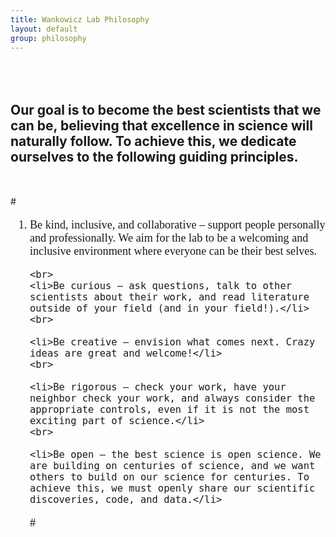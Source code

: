 ```yaml
---
title: Wankowicz Lab Philosophy
layout: default
group: philosophy
---
```


<div style="margin-top: 80px;">
</div>

## Our goal is to become the best scientists that we can be, believing that excellence in science will naturally follow. To achieve this, we dedicate ourselves to the following guiding principles.

<div style="margin-top: 50px;">
</div>

#<ol style="font-family: 'Merriweather', serif; font-size: 1.3em;">
    <li>Be kind, inclusive, and collaborative – support people personally and professionally. We aim for the lab to be a welcoming and inclusive environment where everyone can be their best selves.</li>

    <br>
    <li>Be curious – ask questions, talk to other scientists about their work, and read literature outside of your field (and in your field!).</li>
    <br>
    
    <li>Be creative — envision what comes next. Crazy ideas are great and welcome!</li>
    <br>
    
    <li>Be rigorous – check your work, have your neighbor check your work, and always consider the appropriate controls, even if it is not the most exciting part of science.</li>
    <br>
    
    <li>Be open – the best science is open science. We are building on centuries of science, and we want others to build on our science for centuries. To achieve this, we must openly share our scientific discoveries, code, and data.</li>
#</ol>

